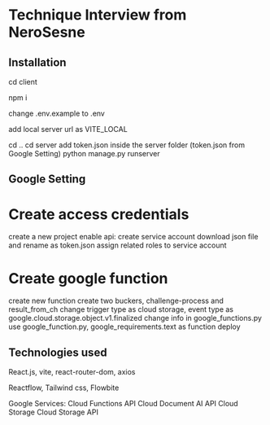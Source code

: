 # Technique Interview from NeroSesne

## Installation

cd client

npm i 

change .env.example to .env

add local server url as VITE_LOCAL

cd ..
cd server
add token.json inside the server folder (token.json from Google Setting)
python manage.py runserver

## Google Setting

# Create access credentials

create a new project
enable api:
create service account
download json file and rename as token.json
assign related roles to service account

# Create google function

create new function
create two buckers, challenge-process and result_from_ch
change trigger type as cloud storage, event type as google.cloud.storage.object.v1.finalized
change info in google_functions.py
use google_function.py, google_requirements.text as function
deploy

## Technologies used

React.js, vite, react-router-dom, axios

Reactflow, Tailwind css, Flowbite

Google Services:
Cloud Functions API
Cloud Document AI API
Cloud Storage
Cloud Storage API
